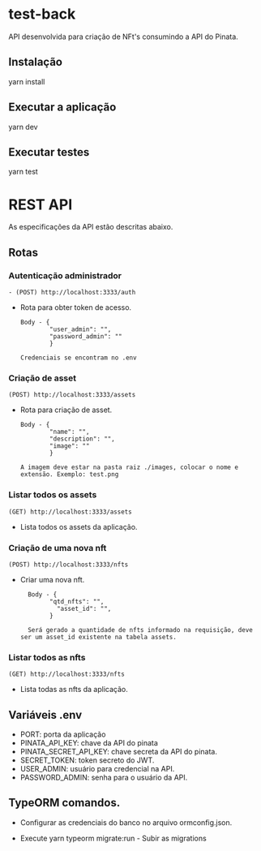 # test-back
API desenvolvida para criação de NFt's consumindo a API do Pinata.

## Instalação

   yarn install

## Executar a aplicação

   yarn dev

## Executar testes

   yarn test 
   
# REST API

  As especificações da API estão descritas abaixo.
  
## Rotas 

### Autenticação administrador
  
`- (POST) http://localhost:3333/auth`
- Rota para obter token de acesso.

      Body - {
              "user_admin": "",
              "password_admin": ""
              }
      
      Credenciais se encontram no .env
   
### Criação de asset

`(POST) http://localhost:3333/assets` 
- Rota para criação de asset.
     
      Body - {
              "name": "",
              "description": "",
              "image": ""
              }

      A imagem deve estar na pasta raiz ./images, colocar o nome e extensão. Exemplo: test.png
     
### Listar todos os assets
`(GET) http://localhost:3333/assets` 
- Lista todos os assets da aplicação.
     
### Criação de uma nova nft
`(POST) http://localhost:3333/nfts` 
- Criar uma nova nft.
     
        Body - {
              "qtd_nfts": "",
	            "asset_id": "",
              }
        
        Será gerado a quantidade de nfts informado na requisição, deve ser um asset_id existente na tabela assets.
 
### Listar todos as nfts
`(GET) http://localhost:3333/nfts` 
- Lista todas as nfts da aplicação.
     

## Variáveis .env

- PORT: porta da aplicação
- PINATA_API_KEY: chave da API do pinata
- PINATA_SECRET_API_KEY: chave secreta da API do pinata.
- SECRET_TOKEN: token secreto do JWT.
- USER_ADMIN: usuário para credencial na API.
- PASSWORD_ADMIN: senha para o usuário da API.

## TypeORM comandos.

- Configurar as credenciais do banco no arquivo ormconfig.json.

- Execute yarn typeorm migrate:run - Subir as migrations
